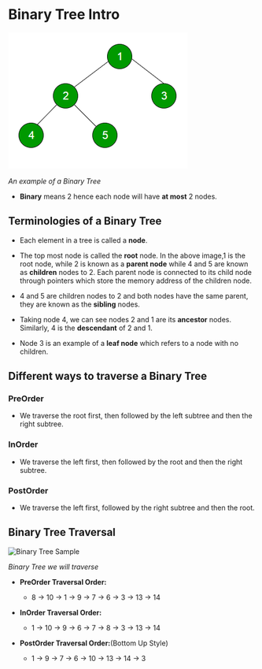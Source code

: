 # Binary Tree Intro

![](images/binary-tree.png)  

*An example of a Binary Tree*

- **Binary** means 2 hence each node will have **at most** 2 nodes. 

## Terminologies of a Binary Tree

- Each element in a tree is called a **node**.

- The top most node is called the **root** node. In the above image,1 is the root node, while 2 is known as a **parent node** while 4 and 5 are known as **children** nodes to 2. Each parent node is connected to its child node through pointers which store the memory address of the children node.

- 4 and 5 are children nodes to 2 and both nodes have the same parent, they are known as the **sibling** nodes.

- Taking node 4, we can see nodes 2 and 1 are its **ancestor** nodes. Similarly, 4 is the **descendant** of 2 and 1.

- Node 3 is an example of a **leaf node** which refers to a node with no children.

## Different ways to traverse a Binary Tree

### PreOrder

- We traverse the root first, then followed by the left subtree and then the right subtree.

### InOrder

- We traverse the left first, then followed by the root and then the right subtree.

### PostOrder

- We traverse the left first, followed by the right subtree and then the root.

## Binary Tree Traversal

![Binary Tree Sample](images/binary-tree-sample)

*Binary Tree we will traverse*

- **PreOrder Traversal Order:** 
  -  8 -> 10 -> 1 -> 9 -> 7 -> 6 -> 3 -> 13 -> 14

- **InOrder Traversal Order:**
  -  1 -> 10 -> 9 -> 6 -> 7 -> 8 -> 3 -> 13 -> 14

- **PostOrder Traversal Order:**(Bottom Up Style)
  - 1 -> 9 -> 7 -> 6 -> 10 -> 13 -> 14 -> 3

